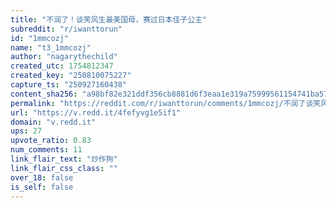 ```yaml
---
title: "不润了！谈笑风生最美国母，赛过日本佳子公主"
subreddit: "r/iwanttorun"
id: "1mmcozj"
name: "t3_1mmcozj"
author: "nagarythechild"
created_utc: 1754812347
created_key: "250810075227"
capture_ts: "250927160438"
content_sha256: "a98bf82e321ddf356cb8881d6f3eaa1e319a75999561154741ba57b9f84d84eb"
permalink: "https://reddit.com/r/iwanttorun/comments/1mmcozj/不润了谈笑风生最美国母赛过日本佳子公主/"
url: "https://v.redd.it/4fefyvg1e5if1"
domain: "v.redd.it"
ups: 27
upvote_ratio: 0.83
num_comments: 11
link_flair_text: "炒作狗"
link_flair_css_class: ""
over_18: false
is_self: false
---
```


